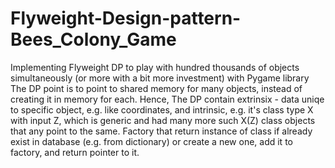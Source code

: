 # Flyweight-Design-pattern-Bees_Colony_Game
Implementing Flyweight DP to play with hundred thousands of objects simultaneously (or more with a bit more investment) with Pygame library
The DP point is to point to shared memory for many objects, instead of creating it in memory for each. Hence, The DP contain extrinsix - data uniqe to specific object, e.g. like coordinates, and intrinsic, e.g. it's class type X with input Z, which is generic and had many more such X(Z) class objects that any point to the same.
Factory that return instance of class if already exist in database (e.g. from dictionary) or create a new one, add it to factory, and return pointer to it.
